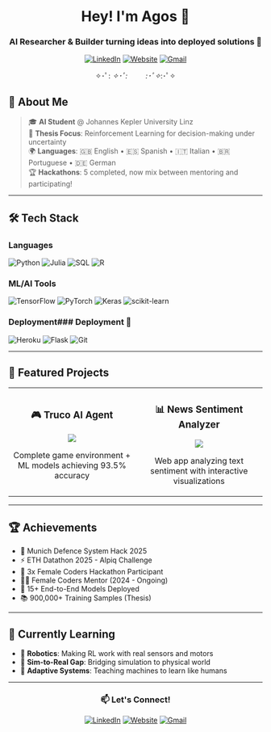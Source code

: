 <div align="center">
  
# Hey! I'm Agos 👋

### AI Researcher & Builder turning ideas into deployed solutions 🚀

[![LinkedIn](https://img.shields.io/badge/LinkedIn-DDA0DD?style=for-the-badge&logo=linkedin&logoColor=grey)](https://linkedin.com/in/agostinavidalvillanueva-a36626201)
[![Website](https://img.shields.io/badge/Website-F0BBDD?style=for-the-badge&logo=google-chrome&logoColor=grey)](https://agostinavidalvillanueva.com)
[![Gmail](https://img.shields.io/badge/Gmail-FFB6C1?style=for-the-badge&logo=gmail&logoColor=grey)](mailto:agostinavidalvillanueva@gmail.com)

</div>

<div align="center">
  
✧･ﾟ: *✧･ﾟ:* 　　 *:･ﾟ✧*:･ﾟ✧

</div>

## 🎯 About Me

> 🎓 **AI Student** @ Johannes Kepler University Linz  
> 🔬 **Thesis Focus**: Reinforcement Learning for decision-making under uncertainty  
> 🌍 **Languages**: 🇬🇧 English • 🇪🇸 Spanish • 🇮🇹 Italian • 🇧🇷 Portuguese • 🇩🇪 German  
> 🏆 **Hackathons**: 5 completed, now mix between mentoring and participating!

---

## 🛠️ Tech Stack

### Languages
![Python](https://img.shields.io/badge/Python-FFB6C1?style=for-the-badge&logo=python&logoColor=grey)
![Julia](https://img.shields.io/badge/Julia-DDA0DD?style=for-the-badge&logo=julia&logoColor=grey)
![SQL](https://img.shields.io/badge/SQL-87CEEB?style=for-the-badge&logo=postgresql&logoColor=grey)
![R](https://img.shields.io/badge/R-98FB98?style=for-the-badge&logo=r&logoColor=grey)


### ML/AI Tools
![TensorFlow](https://img.shields.io/badge/TensorFlow-FFDAB9?style=for-the-badge&logo=tensorflow&logoColor=grey)
![PyTorch](https://img.shields.io/badge/PyTorch-E6E6FA?style=for-the-badge&logo=pytorch&logoColor=grey)
![Keras](https://img.shields.io/badge/Keras-F0E68C?style=for-the-badge&logo=keras&logoColor=grey)
![scikit-learn](https://img.shields.io/badge/scikit--learn-FFE4E1?style=for-the-badge&logo=scikit-learn&logoColor=grey)

### Deployment### Deployment 🌷
![Heroku](https://img.shields.io/badge/Heroku-E6D7FF?style=for-the-badge&logo=heroku&logoColor=grey)
![Flask](https://img.shields.io/badge/Flask-F5DEB3?style=for-the-badge&logo=flask&logoColor=grey)
![Git](https://img.shields.io/badge/Git-F0BBDD?style=for-the-badge&logo=git&logoColor=grey)

---

## 🚀 Featured Projects

<table>
  <tr>
    <td width="50%">
      <h3 align="center">🎮 Truco AI Agent</h3>
      <p align="center">
        <a href="https://github.com/wgstna/truco">
          <img src="https://github-readme-stats.vercel.app/api/pin/?username=wgstna&repo=truco&theme=dark" />
        </a>
      </p>
      <p align="center">Complete game environment + ML models achieving 93.5% accuracy</p>
    </td>
    <td width="50%">
      <h3 align="center">📊 News Sentiment Analyzer</h3>
      <p align="center">
        <a href="https://github.com/wgstna/news_sentiment_analysis_portfolio">
          <img src="https://github-readme-stats.vercel.app/api/pin/?username=wgstna&repo=news_sentiment_analysis_portfolio&theme=dark" />
        </a>
      </p>
      <p align="center">Web app analyzing text sentiment with interactive visualizations</p>
    </td>
  </tr>
</table>

---

## 🏆 Achievements

- 🚀 Munich Defence System Hack 2025
- ⚡ ETH Datathon 2025 - Alpiq Challenge
- 🌟 3x Female Coders Hackathon Participant
- 👩‍💻 Female Coders Mentor (2024 - Ongoing)
- 🎯 15+ End-to-End Models Deployed
- 📚 900,000+ Training Samples (Thesis)

---

## 🌱 Currently Learning

- 🤖 **Robotics**: Making RL work with real sensors and motors
- 🔄 **Sim-to-Real Gap**: Bridging simulation to physical world
- 🧠 **Adaptive Systems**: Teaching machines to learn like humans

---

<div align="center">
  
### 📫 Let's Connect!
  
[![LinkedIn](https://img.shields.io/badge/LinkedIn-DDA0DD?style=for-the-badge&logo=linkedin&logoColor=grey)](https://linkedin.com/in/agostinavidalvillanueva-a36626201)
[![Website](https://img.shields.io/badge/Website-F0BBDD?style=for-the-badge&logo=google-chrome&logoColor=grey)](https://agostinavidalvillanueva.com)
[![Gmail](https://img.shields.io/badge/Gmail-FFB6C1?style=for-the-badge&logo=gmail&logoColor=grey)](mailto:agostinavidalvillanueva@gmail.com)

</div>


